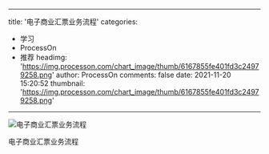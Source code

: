 
---
title: '电子商业汇票业务流程'
categories: 
 - 学习
 - ProcessOn
 - 推荐
headimg: 'https://img.processon.com/chart_image/thumb/6167855fe401fd3c24979258.png'
author: ProcessOn
comments: false
date: 2021-11-20 15:20:52
thumbnail: 'https://img.processon.com/chart_image/thumb/6167855fe401fd3c24979258.png'
---

<div>   
<img class="thumb" alt="电子商业汇票业务流程" src="https://img.processon.com/chart_image/thumb/6167855fe401fd3c24979258.png" referrerpolicy="no-referrer">
<p>电子商业汇票业务流程</p>  
</div>
            